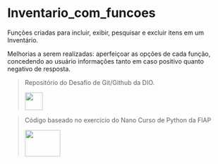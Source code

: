 <h1>Inventario_com_funcoes</h1>
<p>Funções criadas para incluir, exibir, pesquisar e excluir itens em um Inventário.</p>
<p>Melhorias a serem realizadas: aperfeiçoar as opções de cada função, concedendo ao usuário informações tanto em caso positivo quanto negativo de resposta. </p>

> Repositório do Desafio de Git/Github da DIO. 
> 
> <img src="https://yt3.ggpht.com/qMPyLWsg6kipqVXeVUmusXfNABJGAWignNcYfS7jlEXLsD44PU3dVSFlf8e4sMXTAJKExbDREw=s900-c-k-c0x00ffffff-no-rj" width="40" height="40">

> Código baseado no exercício do Nano Curso de Python da FIAP
> 
> <img src="https://www.fiap.com.br/wp-content/themes/fiap2016/images/sharing/fiap.png" width="80" height="60">


